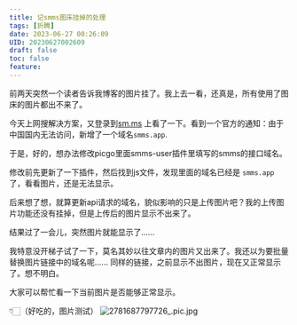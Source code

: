 ```yaml
---
title: 记smms图床挂掉的处理
tags: [折腾]
date: 2023-06-27 00:26:09
UID: 20230627002609
draft: false
toc: false
feature: 
---
```


前两天突然一个读者告诉我博客的图片挂了。我上去一看，还真是，所有使用了图床的图片都出不来了。


今天上网搜解决方案，又登录到[sm.ms](https://sm.ms) 上看了一下。看到一个官方的通知：由于中国国内无法访问，新增了一个域名`smms.app`.

<!--more-->

于是，好的，想办法修改picgo里面smms-user插件里填写的smms的接口域名。

修改前先更新了一下插件，然后找到js文件，发现里面的域名已经是 `smms.app` 了，看看图片，还是无法显示。

后来想了想，就算更新api请求的域名，貌似影响的只是上传图片吧？我的上传图片功能还没有挂掉，但是上传后的图片显示不出来了。

结果过了一会儿，突然图片就能显示了......

我特意没开梯子试了一下，莫名其妙以往文章内的图片又出来了。我还以为要批量替换图片链接中的域名呢...... 同样的链接，之前显示不出图片，现在又正常显示了。想不明白。

大家可以帮忙看一下当前图片是否能够正常显示。

👇🏻（好吃的，图片测试）
![2781687797726_.pic.jpg](https://s2.loli.net/2023/06/27/DLCFn9GxjKoOY6T.jpg)
